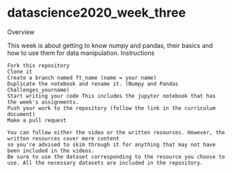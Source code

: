 # datascience2020_week_three
Overview

This week is about getting to know numpy and pandas, their basics and how to use them for data manipulation.
Instructions

    Fork this repository
    Clone it
    Create a branch named ft_name (name = your name)
    Duplicate the notebook and rename it. (Numpy and Pandas Challenges_yourname)
    Start writing your code This includes the jupyter notebook that has the week's assignments.
    Push your work to the repository (follow the link in the curriculum document)
    Make a pull request
    
    You can follow either the video or the written resources. However, the written resources cover more content 
    so you're advised to skim through it for anything that may not have been included in the videos.
    Be sure to use the dataset corresponding to the resource you choose to use. All the necessary datasets are included in the repository.
    
    
    
    
